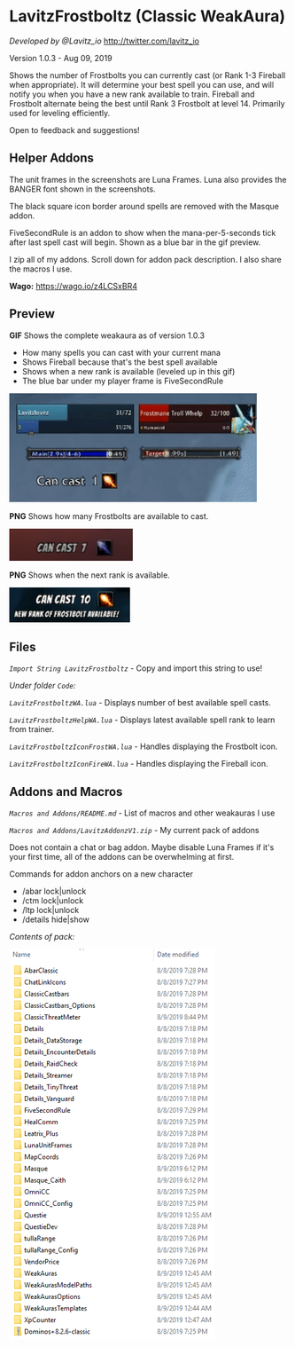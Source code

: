 # LavitzFrostboltz (Classic WeakAura)
*Developed by @Lavitz_io*
http://twitter.com/lavitz_io

Version 1.0.3 - Aug 09, 2019

Shows the number of Frostbolts you can currently cast (or Rank 1-3 Fireball when appropriate). It will determine your best spell you can use, and will notify you when you have a new rank available to train. Fireball and Frostbolt alternate being the best until Rank 3 Frostbolt at level 14. Primarily used for leveling efficiently.

Open to feedback and suggestions!

## Helper Addons
The unit frames in the screenshots are Luna Frames. Luna also provides the BANGER font shown in the screenshots.

The black square icon border around spells are removed with the Masque addon.

FiveSecondRule is an addon to show when the mana-per-5-seconds tick after last spell cast will begin. Shown as a blue bar in the gif preview.

I zip all of my addons. Scroll down for addon pack description. I also share the macros I use.

**Wago:** https://wago.io/z4LCSxBR4

## Preview
**GIF** Shows the complete weakaura as of version 1.0.3

- How many spells you can cast with your current mana
- Shows Fireball because that's the best spell available
- Shows when a new rank is available (leveled up in this gif)
- The blue bar under my player frame is FiveSecondRule

![](_/LavitzFrostboltzPreviewAllGif.gif)

**PNG** Shows how many Frostbolts are available to cast.

![](_/LavitzFrostboltzPreviewAll1.png)

**PNG** Shows when the next rank is available.

![](_/LavitzFrostboltzPreviewAll2.png)

## Files
*`Import String LavitzFrostboltz`* - Copy and import this string to use!

*Under folder `Code`:*

*`LavitzFrostboltzWA.lua`* - Displays number of best available spell casts.

*`LavitzFrostboltzHelpWA.lua`* - Displays latest available spell rank to learn from trainer.

*`LavitzFrostboltzIconFrostWA.lua`* - Handles displaying the Frostbolt icon.

*`LavitzFrostboltzIconFireWA.lua`* - Handles displaying the Fireball icon.

## Addons and Macros

*`Macros and Addons/README.md`* - List of macros and other weakauras I use

*`Macros and Addons/LavitzAddonzV1.zip`* - My current pack of addons

Does not contain a chat or bag addon. Maybe disable Luna Frames if it's your first time, all of the addons can be overwhelming at first.

Commands for addon anchors on a new character

- /abar lock|unlock
- /ctm lock|unlock
- /ltp lock|unlock
- /details hide|show

*Contents of pack:*

![](_/LavitzAddonzV1Contents.png)
